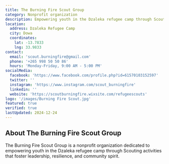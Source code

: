 ```yaml
---
title: The Burning Fire Scout Group
category: Nonprofit organization
description: Empowering youth in the Dzaleka refugee camp through Scouting activities that foster leadership, resilience, and community spirit.
location:
  address: Dzaleka Refugee Camp
  city: Dowa
  coordinates:
    lat: -13.7833
    lng: 33.9833
contact:
  email: 'scout.burningfire@gmail.com'
  phone: '+265 998 50 50 86'
  hours: 'Monday-Friday, 9:00 AM - 5:00 PM'
socialMedia:
  facebook: 'https://www.facebook.com/profile.php?id=61570103152597'
  twitter: ''
  instagram: 'https://www.instagram.com/scout_burningfire'
  linkedin: ''
  website: 'https://scoutburningfire.wixsite.com/refugeescouts'
logo: '/images/Burning Fire Scout.jpg'
featured: true
verified: true
lastUpdated: 2024-12-24
---
```


## About The Burning Fire Scout Group

The Burning Fire Scout Group is a nonprofit organization dedicated to empowering youth in the Dzaleka refugee camp through Scouting activities that foster leadership, resilience, and community spirit.
